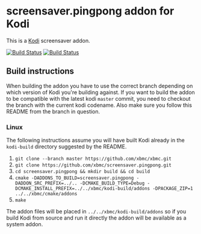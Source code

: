 # screensaver.pingpong addon for Kodi

This is a [Kodi](https://kodi.tv) screensaver addon.

[![Build Status](https://travis-ci.org/xbmc/screensaver.pingpong.svg?branch=Matrix)](https://travis-ci.org/xbmc/screensaver.pingpong/branches)
[![Build Status](https://dev.azure.com/teamkodi/binary-addons/_apis/build/status/xbmc.screensaver.pingpong?branchName=Matrix)](https://dev.azure.com/teamkodi/binary-addons/_build/latest?definitionId=46&branchName=Matrix)
<!--- [![Build Status](https://ci.appveyor.com/api/projects/status/github/xbmc/screensaver.pingpong?branch=Matrix&svg=true)](https://ci.appveyor.com/project/xbmc/screensaver-pingpong?branch=Matrix) -->

## Build instructions

When building the addon you have to use the correct branch depending on which version of Kodi you're building against.
If you want to build the addon to be compatible with the latest kodi `master` commit, you need to checkout the branch with the current kodi codename.
Also make sure you follow this README from the branch in question.

### Linux

The following instructions assume you will have built Kodi already in the `kodi-build` directory 
suggested by the README.

1. `git clone --branch master https://github.com/xbmc/xbmc.git`
2. `git clone https://github.com/xbmc/screensaver.pingpong.git`
3. `cd screensaver.pingpong && mkdir build && cd build`
4. `cmake -DADDONS_TO_BUILD=screensaver.pingpong -DADDON_SRC_PREFIX=../.. -DCMAKE_BUILD_TYPE=Debug -DCMAKE_INSTALL_PREFIX=../../xbmc/kodi-build/addons -DPACKAGE_ZIP=1 ../../xbmc/cmake/addons`
5. `make`

The addon files will be placed in `../../xbmc/kodi-build/addons` so if you build Kodi from source and run it directly 
the addon will be available as a system addon.
